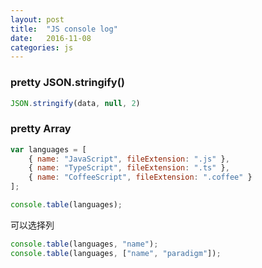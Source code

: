 ```yaml
---
layout: post
title:  "JS console log"
date:   2016-11-08
categories: js
---
```


### pretty JSON.stringify()

```js
JSON.stringify(data, null, 2)
```

### pretty Array

```js
var languages = [
    { name: "JavaScript", fileExtension: ".js" },
    { name: "TypeScript", fileExtension: ".ts" },
    { name: "CoffeeScript", fileExtension: ".coffee" }
];

console.table(languages);
```

可以选择列

```js
console.table(languages, "name");
console.table(languages, ["name", "paradigm"]);
```

